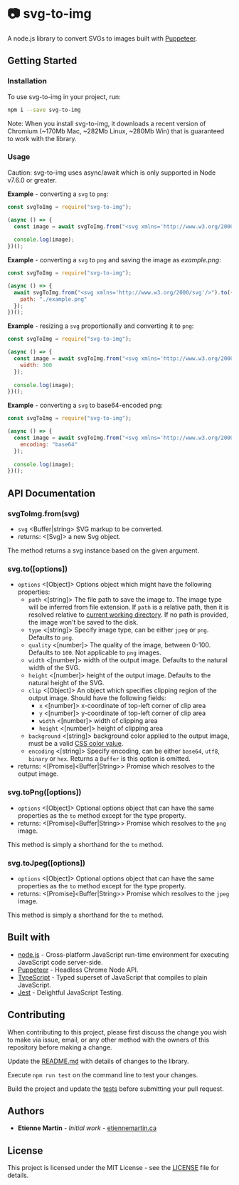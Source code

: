 # 📷 svg-to-img

A node.js library to convert SVGs to images built with [Puppeteer](https://github.com/GoogleChrome/puppeteer).

## Getting Started

### Installation

To use svg-to-img in your project, run:

```bash
npm i --save svg-to-img
```

Note: When you install svg-to-img, it downloads a recent version of Chromium (~170Mb Mac, ~282Mb Linux, ~280Mb Win) that is guaranteed to work with the library.

### Usage

Caution: svg-to-img uses async/await which is only supported in Node v7.6.0 or greater.

**Example** - converting a `svg` to `png`:

```javascript
const svgToImg = require("svg-to-img");

(async () => {
  const image = await svgToImg.from("<svg xmlns='http://www.w3.org/2000/svg'/>").toPng();
  
  console.log(image);
})();
```

**Example** - converting a `svg` to `png` and saving the image as *example.png*:

```javascript
const svgToImg = require("svg-to-img");

(async () => {
  await svgToImg.from("<svg xmlns='http://www.w3.org/2000/svg'/>").to({
    path: "./example.png"
  });
})();
```

**Example** - resizing a `svg` proportionally and converting it to `png`:

```javascript
const svgToImg = require("svg-to-img");

(async () => {
  const image = await svgToImg.from("<svg xmlns='http://www.w3.org/2000/svg'/>").to({
    width: 300
  });
  
  console.log(image);
})();
```

**Example** - converting a `svg` to base64-encoded png:

```javascript
const svgToImg = require("svg-to-img");

(async () => {
  const image = await svgToImg.from("<svg xmlns='http://www.w3.org/2000/svg'/>").to({
    encoding: "base64"
  });
  
  console.log(image);
})();
```

## API Documentation

### svgToImg.from(svg)
- `svg` <Buffer|string>  SVG markup to be converted.
- returns: <[Svg]> a new Svg object.

The method returns a svg instance based on the given argument.

### svg.to([options])
- `options` <[Object]> Options object which might have the following properties:
  - `path` <[string]> The file path to save the image to. The image type will be inferred from file extension. If `path` is a relative path, then it is resolved relative to [current working directory](https://nodejs.org/api/process.html#process_process_cwd). If no path is provided, the image won't be saved to the disk.
  - `type` <[string]> Specify image type, can be either `jpeg` or `png`. Defaults to `png`.
  - `quality` <[number]> The quality of the image, between 0-100. Defaults to `100`. Not applicable to `png` images.
  - `width` <[number]> width of the output image. Defaults to the natural width of the SVG.
  - `height` <[number]> height of the output image. Defaults to the natural height of the SVG.
  - `clip` <[Object]> An object which specifies clipping region of the output image. Should have the following fields:
    - `x` <[number]> x-coordinate of top-left corner of clip area
    - `y` <[number]> y-coordinate of top-left corner of clip area
    - `width` <[number]> width of clipping area
    - `height` <[number]> height of clipping area
  - `background` <[string]> background color applied to the output image, must be a valid [CSS color value](https://developer.mozilla.org/en-US/docs/Web/CSS/color_value).
  - `encoding` <[string]> Specify encoding, can be either `base64`, `utf8`, `binary` or `hex`. Returns a `Buffer` is this option is omitted.
- returns: <[Promise]<Buffer|String>> Promise which resolves to the output image.

### svg.toPng([options])
- `options` <[Object]> Optional options object that can have the same properties as the `to` method except for the type property.
- returns: <[Promise]<Buffer|String>> Promise which resolves to the `png` image.

This method is simply a shorthand for the `to` method.

### svg.toJpeg([options])
- `options` <[Object]> Optional options object that can have the same properties as the `to` method except for the type property.
- returns: <[Promise]<Buffer|String>> Promise which resolves to the `jpeg` image.

This method is simply a shorthand for the `to` method.

## Built with

* [node.js](https://nodejs.org/en/) - Cross-platform JavaScript run-time environment for executing JavaScript code server-side. 
* [Puppeteer](https://github.com/GoogleChrome/puppeteer/) - Headless Chrome Node API.
* [TypeScript](https://www.typescriptlang.org/) - Typed superset of JavaScript that compiles to plain JavaScript.
* [Jest](https://facebook.github.io/jest/) - Delightful JavaScript Testing.

## Contributing

When contributing to this project, please first discuss the change you wish to make via issue, email, or any other method with the owners of this repository before making a change.

Update the [README.md](https://github.com/etienne-martin/svg-to-img/blob/master/README.md) with details of changes to the library.

Execute `npm run test` on the command line to test your changes.

Build the project and update the [tests](https://github.com/etienne-martin/svg-to-img/tree/master/src/tests) before submitting your pull request.

## Authors

* **Etienne Martin** - *Initial work* - [etiennemartin.ca](http://etiennemartin.ca/)

## License

This project is licensed under the MIT License - see the [LICENSE](https://github.com/etienne-martin/svg-to-img/blob/master/LICENSE) file for details.